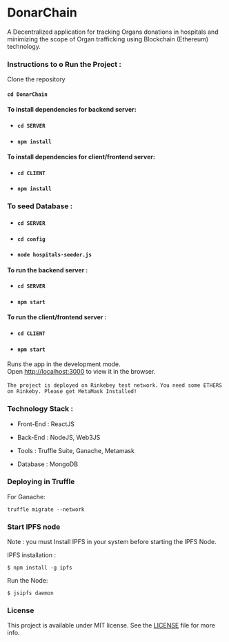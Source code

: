 # DonarChain
A Decentralized application for tracking Organs donations in hospitals and minimizing the scope of Organ trafficking using Blockchain (Ethereum) technology.<br/>

### Instructions to o Run the Project :

Clone the repository

#### `cd DonarChain`

#### To install dependencies for backend server:

* #### `cd SERVER`
* #### `npm install`

#### To install dependencies for client/frontend server:

* #### `cd CLIENT`
* #### `npm install`

### To seed Database :

* #### `cd SERVER`
* #### `cd config`
* #### `node hospitals-seeder.js`

#### To run the backend server :

* #### `cd SERVER`
* #### `npm start`

#### To run the client/frontend server :

* #### `cd CLIENT`
* #### `npm start`

Runs the app in the development mode.<br />
Open [http://localhost:3000](http://localhost:3000) to view it in the browser.

`The project is deployed on Rinkebey test network.`
`You need some ETHERS on Rinkeby. Please get MetaMask Installed!`

### Technology Stack :

- Front-End : ReactJS

- Back-End : NodeJS, Web3JS

- Tools : Truffle Suite, Ganache, Metamask

- Database : MongoDB


### Deploying in Truffle

For Ganache:

   ``
   truffle migrate --network
   ``
   
### Start IPFS node

   Note : you must Install IPFS in your system before starting the IPFS Node.
   
   IPFS installation :
   
   ``
   $ npm install -g ipfs
   ``
   
   Run the Node:
   
   ``
   $ jsipfs daemon
   ``


### License

This project is available under MIT license. See the [LICENSE](/LICENSE) file for more info.


